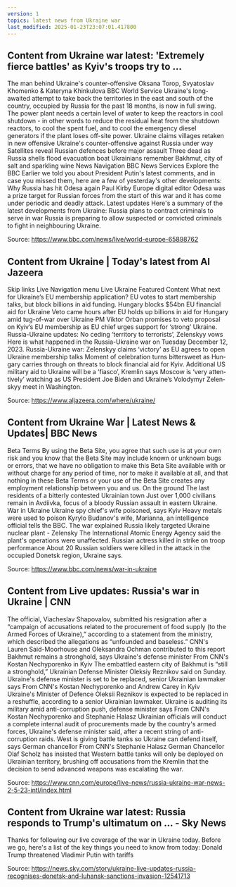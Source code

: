 ```yaml
---
version: 1
topics: latest news from Ukraine war
last_modified: 2025-01-23T23:07:01.417800
---
```



## Content from Ukraine war latest: 'Extremely fierce battles' as Kyiv's troops try to ...

The man behind Ukraine's counter-offensive
Oksana Torop, Svyatoslav Khomenko & Kateryna Khinkulova
BBC World Service
Ukraine's long-awaited attempt to take back the territories in the east and south of the country, occupied by Russia for the past 18 months, is now in full swing.
 The power plant needs a certain level of water to keep the reactors in cool shutdown - in other words to reduce the residual heat from the shutdown reactors, to cool the spent fuel, and to cool the emergency diesel generators if the plant loses off-site power.
 Ukraine claims villages retaken in new offensive
Ukraine's counter-offensive against Russia under way
Satellites reveal Russian defences before major assault
Three dead as Russia shells flood evacuation boat
Ukrainians remember Bakhmut, city of salt and sparkling wine
News Navigation
BBC News Services
Explore the BBC Earlier we told you about President Putin's latest comments, and in case you missed them, here are a few of yesterday's other developments:
Why Russia has hit Odesa again
Paul Kirby
Europe digital editor
Odesa was a prize target for Russian forces from the start of this war and it has come under periodic and deadly attack. Latest updates
Here's a summary of the latest developments from Ukraine:
Russia plans to contract criminals to serve in war
Russia is preparing to allow suspected or convicted criminals to fight in neighbouring Ukraine.

Source: https://www.bbc.com/news/live/world-europe-65898762


## Content from Ukraine | Today's latest from Al Jazeera

Skip links
Live
Navigation menu
Live
Ukraine
Featured Content
What next for Ukraine’s EU mem­ber­ship ap­pli­ca­tion?
EU votes to start mem­ber­ship talks, but block bil­lions in aid fund­ing.
Hun­gary blocks $54bn EU fi­nan­cial aid for Ukraine
Veto came hours af­ter EU holds up bil­lions in aid for Hun­gary amid tug-of-war over Ukraine
PM Vik­tor Or­ban promis­es to veto pro­pos­al on Kyiv’s EU mem­ber­ship as EU chief urges sup­port for ‘strong’ Ukraine.
 Rus­sia-Ukraine up­dates: No ced­ing ‘ter­ri­to­ry to ter­ror­ists’, Ze­len­skyy vows
Here is what hap­pened in the Rus­sia-Ukraine war on Tues­day De­cem­ber 12, 2023.
Rus­sia-Ukraine war: Ze­len­skyy claims ‘vic­to­ry’ as EU agrees to open Ukraine mem­ber­ship talks
Mo­ment of cel­e­bra­tion turns bit­ter­sweet as Hun­gary car­ries through on threats to block fi­nan­cial aid for Kyiv.
 Ad­di­tion­al US mil­i­tary aid to Ukraine will be a ‘fi­as­co’, Krem­lin says
Moscow is ‘very at­ten­tive­ly’ watch­ing as US Pres­i­dent Joe Biden and Ukraine’s Volodymyr Ze­len­skyy meet in Wash­ing­ton.

Source: https://www.aljazeera.com/where/ukraine/


## Content from Ukraine War | Latest News & Updates| BBC News

Beta Terms By using the Beta Site, you agree that such use is at your own risk and you know that the Beta Site may include known or unknown bugs or errors, that we have no obligation to make this Beta Site available with or without charge for any period of time, nor to make it available at all, and that nothing in these Beta Terms or your use of the Beta Site creates any employment relationship between you and us. On the ground
The last residents of a bitterly contested Ukrainian town
Just over 1,000 civilians remain in Avdiivka, focus of a bloody Russian assault in eastern Ukraine.
 War in Ukraine
Ukraine spy chief's wife poisoned, says Kyiv
Heavy metals were used to poison Kyrylo Budanov's wife, Marianna, an intelligence official tells the BBC.
 The war explained
Russia likely targeted Ukraine nuclear plant - Zelensky
The International Atomic Energy Agency said the plant's operations were unaffected.
 Russian actress killed in strike on troop performance
About 20 Russian soldiers were killed in the attack in the occupied Donetsk region, Ukraine says.

Source: https://www.bbc.com/news/war-in-ukraine


## Content from Live updates: Russia's war in Ukraine | CNN

The official, Viacheslav Shapovalov, submitted his resignation after a “campaign of accusations related to the procurement of food supply (to the Armed Forces of Ukraine),” according to a statement from the ministry, which described the allegations as “unfounded and baseless.”
 CNN's Lauren Said-Moorhouse and Oleksandra Ochman contributed to this report
Bakhmut remains a stronghold, says Ukraine's defense minister
From CNN's Kostan Nechyporenko in Kyiv
The embattled eastern city of Bakhmut is “still a stronghold,” Ukrainian Defense Minister Oleksiy Reznikov said on Sunday.
 Ukraine's defense minister is set to be replaced, senior Ukrainian lawmaker says
From CNN's Kostan Nechyporenko and Andrew Carey in Kyiv
Ukraine's Minister of Defence Oleksii Reznikov is expected to be replaced in a reshuffle, according to a senior Ukrainian lawmaker.
 Ukraine is auditing its military amid anti-corruption push, defense minister says
From CNN's Kostan Nechyporenko and Stephanie Halasz
Ukrainian officials will conduct a complete internal audit of procurements made by the country's armed forces, Ukraine's defense minister said, after a recent string of anti-corruption raids.
 West is giving battle tanks so Ukraine can defend itself, says German chancellor
From CNN's Stephanie Halasz
German Chancellor Olaf Scholz has insisted that Western battle tanks will only be deployed on Ukrainian territory, brushing off accusations from the Kremlin that the decision to send advanced weapons was escalating the war.

Source: https://www.cnn.com/europe/live-news/russia-ukraine-war-news-2-5-23-intl/index.html


## Content from Ukraine war latest: Russia responds to Trump's ultimatum on ... - Sky News

Thanks for following our live coverage of the war in Ukraine today. Before we go, here's a list of the key things you need to know from today: Donald Trump threatened Vladimir Putin with tariffs

Source: https://news.sky.com/story/ukraine-live-updates-russia-recognises-donetsk-and-luhansk-sanctions-invasion-12541713
